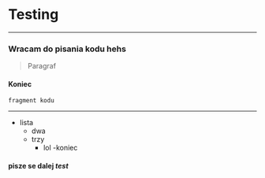 # Testing
___
### Wracam do pisania kodu hehs
> Paragraf
#### Koniec
``fragment kodu``
___
- lista
    - dwa
    - trzy
      - lol
-koniec
#### pisze se dalej *test*